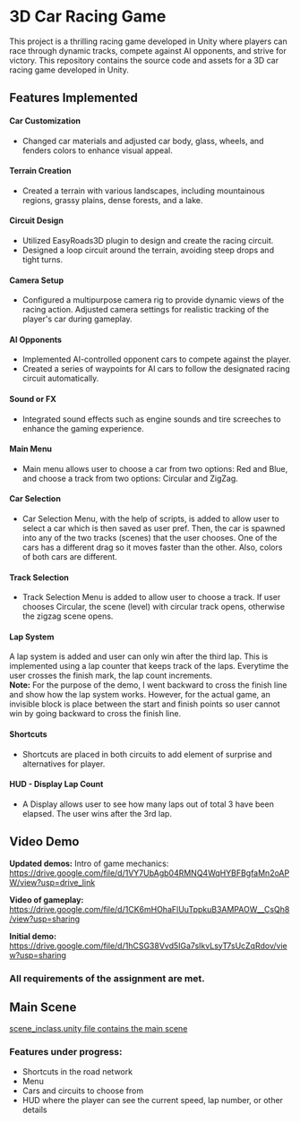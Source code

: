 # 3D Car Racing Game 

This project is a thrilling racing game developed in Unity where players can race through dynamic tracks, compete against AI opponents, and strive for victory. This repository contains the source code and assets for a 3D car racing game developed in Unity.

## Features Implemented
#### Car Customization
- Changed car materials and adjusted car body, glass, wheels, and fenders colors to enhance visual appeal.

#### Terrain Creation
- Created a terrain with various landscapes, including mountainous regions, grassy plains, dense forests, and a lake.

#### Circuit Design
- Utilized EasyRoads3D plugin to design and create the racing circuit.
- Designed a loop circuit around the terrain, avoiding steep drops and tight turns.

#### Camera Setup
- Configured a multipurpose camera rig to provide dynamic views of the racing action. Adjusted camera settings for realistic tracking of the player's car during gameplay.

#### AI Opponents
- Implemented AI-controlled opponent cars to compete against the player.
- Created a series of waypoints for AI cars to follow the designated racing circuit automatically.

#### Sound or FX
- Integrated sound effects such as engine sounds and tire screeches to enhance the gaming experience.

#### Main Menu
- Main menu allows user to choose a car from two options: Red and Blue, and choose a track from two options: Circular and ZigZag.

#### Car Selection 
- Car Selection Menu, with the help of scripts, is added to allow user to select a car which is then saved as user pref. Then, the car is spawned into any of the two tracks (scenes) that the user chooses. One of the cars has a different drag so it moves faster than the other. Also, colors of both cars are different.

#### Track Selection
- Track Selection Menu is added to allow user to choose a track. If user chooses Circular, the scene (level) with circular track opens, otherwise the zigzag scene opens.

#### Lap System
A lap system is added and user can only win after the third lap. This is implemented using a lap counter that keeps track of the laps. Everytime the user crosses the finish mark, the lap count increments.  
**Note:** For the purpose of the demo, I went backward to cross the finish line and show how the lap system works. However, for the actual game, an invisible block is place between the start and finish points so user cannot win by going backward to cross the finish line. 

#### Shortcuts
- Shortcuts are placed in both circuits to add element of surprise and alternatives for player.

#### HUD - Display Lap Count
- A Display allows user to see how many laps out of total 3 have been elapsed. The user wins after the 3rd lap.
## Video Demo

**Updated demos:**
Intro of game mechanics: https://drive.google.com/file/d/1VY7UbAgb04RMNQ4WqHYBFBgfaMn2oAPW/view?usp=drive_link   

**Video of gameplay:** 
https://drive.google.com/file/d/1CK6mHOhaFlUuTppkuB3AMPAOW__CsQh8/view?usp=sharing

**Initial demo:**
https://drive.google.com/file/d/1hCSG38Vvd5IGa7sIkvLsyT7sUcZqRdov/view?usp=sharing 

### All requirements of the assignment are met.

## Main Scene
[scene_inclass.unity file contains the main scene](Assets/MainMenu.unity)

### Features under progress:
- Shortcuts in the road network
- Menu
- Cars and circuits to choose from
- HUD where the player can see the current speed, lap number, or other details
